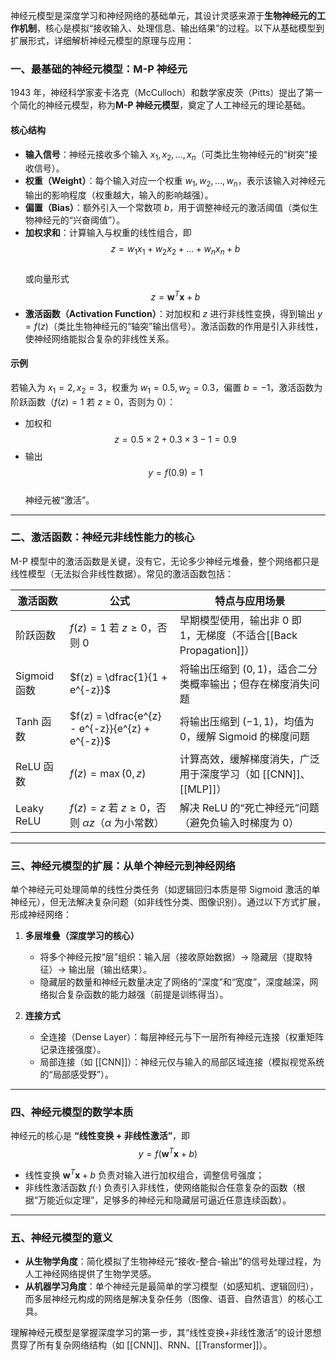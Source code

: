 神经元模型是深度学习和神经网络的基础单元，其设计灵感来源于**生物神经元的工作机制**，核心是模拟“接收输入、处理信息、输出结果”的过程。以下从基础模型到扩展形式，详细解析神经元模型的原理与应用：

### 一、最基础的神经元模型：M-P 神经元
1943 年，神经科学家麦卡洛克（McCulloch）和数学家皮茨（Pitts）提出了第一个简化的神经元模型，称为**M-P 神经元模型**，奠定了人工神经元的理论基础。

#### 核心结构
- **输入信号**：神经元接收多个输入 $x_1, x_2, \dots, x_n$（可类比生物神经元的“树突”接收信号）。  
- **权重（Weight）**：每个输入对应一个权重 $w_1, w_2, \dots, w_n$，表示该输入对神经元输出的影响程度（权重越大，输入的影响越强）。  
- **偏置（Bias）**：额外引入一个常数项 $b$，用于调整神经元的激活阈值（类似生物神经元的“兴奋阈值”）。  
- **加权求和**：计算输入与权重的线性组合，即  
  $$z = w_1 x_1 + w_2 x_2 + \dots + w_n x_n + b$$  
  或向量形式  
  $$z = \boldsymbol{w}^T \boldsymbol{x} + b$$  
- **激活函数（Activation Function）**：对加权和 $z$ 进行非线性变换，得到输出 $y = f(z)$（类比生物神经元的“轴突”输出信号）。激活函数的作用是引入非线性，使神经网络能拟合复杂的非线性关系。

#### 示例
若输入为 $x_1 = 2, x_2 = 3$，权重为 $w_1 = 0.5, w_2 = 0.3$，偏置 $b = -1$，激活函数为阶跃函数（$f(z)=1$ 若 $z \geq 0$，否则为 $0$）：
- 加权和  
  $$z = 0.5 \times 2 + 0.3 \times 3 - 1 = 0.9$$
- 输出  
  $$y = f(0.9) = 1$$  
  神经元被“激活”。

---

### 二、激活函数：神经元非线性能力的核心
M-P 模型中的激活函数是关键，没有它，无论多少神经元堆叠，整个网络都只是线性模型（无法拟合非线性数据）。常见的激活函数包括：

| 激活函数       | 公式                                                   | 特点与应用场景                                       |
| ---------- | ---------------------------------------------------- | --------------------------------------------- |
| 阶跃函数       | $f(z) = 1$ 若 $z \geq 0$，否则 $0$                       | 早期模型使用，输出非 0 即 1，无梯度（不适合[[Back Propagation]]） |
| Sigmoid 函数 | $f(z) = \dfrac{1}{1 + e^{-z}}$                       | 将输出压缩到 $(0,1)$，适合二分类概率输出；但存在梯度消失问题            |
| Tanh 函数    | $f(z) = \dfrac{e^{z} - e^{-z}}{e^{z} + e^{-z}}$      | 将输出压缩到 $(-1,1)$，均值为 0，缓解 Sigmoid 的梯度问题        |
| ReLU 函数    | $f(z) = \max(0, z)$                                  | 计算高效，缓解梯度消失，广泛用于深度学习（如 [[CNN]]、[[MLP]]）       |
| Leaky ReLU | $f(z) = z$ 若 $z \geq 0$，否则 $\alpha z$（$\alpha$ 为小常数） | 解决 ReLU 的“死亡神经元”问题（避免负输入时梯度为 0）               |

---

### 三、神经元模型的扩展：从单个神经元到神经网络
单个神经元可处理简单的线性分类任务（如逻辑回归本质是带 Sigmoid 激活的单神经元），但无法解决复杂问题（如非线性分类、图像识别）。通过以下方式扩展，形成神经网络：

1. **多层堆叠（深度学习的核心）**  
   - 将多个神经元按“层”组织：输入层（接收原始数据）→ 隐藏层（提取特征）→ 输出层（输出结果）。  
   - 隐藏层的数量和神经元数量决定了网络的“深度”和“宽度”，深度越深，网络拟合复杂函数的能力越强（前提是训练得当）。

2. **连接方式**  
   - 全连接（Dense Layer）：每层神经元与下一层所有神经元连接（权重矩阵记录连接强度）。  
   - 局部连接（如 [[CNN]]）：神经元仅与输入的局部区域连接（模拟视觉系统的“局部感受野”）。

---

### 四、神经元模型的数学本质
神经元的核心是 **“线性变换 + 非线性激活”**，即  
$$
y = f(\boldsymbol{w}^T \boldsymbol{x} + b)
$$  

- 线性变换 $\boldsymbol{w}^T \boldsymbol{x} + b$ 负责对输入进行加权组合，调整信号强度；  
- 非线性激活函数 $f(\cdot)$ 负责引入非线性，使网络能拟合任意复杂的函数（根据“万能近似定理”，足够多的神经元和隐藏层可逼近任意连续函数）。

---

### 五、神经元模型的意义
- **从生物学角度**：简化模拟了生物神经元“接收-整合-输出”的信号处理过程，为人工神经网络提供了生物学灵感。  
- **从机器学习角度**：单个神经元是最简单的学习模型（如感知机、逻辑回归），而多层神经元构成的网络是解决复杂任务（图像、语音、自然语言）的核心工具。

理解神经元模型是掌握深度学习的第一步，其“线性变换+非线性激活”的设计思想贯穿了所有复杂网络结构（如 [[CNN]]、RNN、[[Transformer]]）。